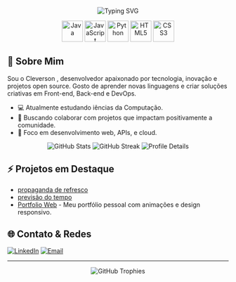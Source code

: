 <!-- Banner Animado -->
<p align="center">
  <img src="https://readme-typing-svg.herokuapp.com?font=Fira+Code&weight=700&size=36&pause=1000&color=F7B32B&center=true&vCenter=true&width=700&lines=Olá,+eu+sou+Cleverson!;Desenvolvedor+Full-Stack;" alt="Typing SVG" />
</p>

<!-- Ícones das Linguagens -->
<p align="center">
  <!-- Linguagens selecionadas -->
  <img src="https://cdn.jsdelivr.net/gh/devicons/devicon/icons/java/java-original.svg" width="48" height="48" alt="Java" />
  <img src="https://cdn.jsdelivr.net/gh/devicons/devicon/icons/javascript/javascript-original.svg" width="48" height="48" alt="JavaScript" />
  <img src="https://cdn.jsdelivr.net/gh/devicons/devicon/icons/python/python-original.svg" width="48" height="48" alt="Python" />
  <img src="https://cdn.jsdelivr.net/gh/devicons/devicon/icons/html5/html5-original.svg" width="48" height="48" alt="HTML5" />
  <img src="https://cdn.jsdelivr.net/gh/devicons/devicon/icons/css3/css3-original.svg" width="48" height="48" alt="CSS3" />
</p>

<!-- Sobre Mim -->
## 👋 Sobre Mim

Sou o Cleverson , desenvolvedor apaixonado por tecnologia, inovação e projetos open source. Gosto de aprender novas linguagens e criar soluções criativas em Front-end, Back-end e DevOps.

- 💻 Atualmente estudando iências da Computação.
- 🚀 Buscando colaborar com projetos que impactam positivamente a comunidade.
- 🎯 Foco em desenvolvimento web, APIs, e cloud.

<!-- Estatísticas animadas -->
<p align="center">
  <img src="https://github-readme-stats.vercel.app/api?username=CleveOP&count_private=true&show_icons=true&theme=radical&hide_title=true" alt="GitHub Stats" />
  <img src="https://github-readme-streak-stats.herokuapp.com/?user=CleveOP&theme=radical&hide_border=true" alt="GitHub Streak" />
  <img src="https://github-profile-summary-cards.vercel.app/api/cards/profile-details?username=CleveOP&theme=radical" alt="Profile Details" />
</p>

<!-- Projetos em destaque -->
## ⚡ Projetos em Destaque

- [propaganda de refresco](https://dancing-parfait-5245ac.netlify.app/)
- [previsão do tempo](https://effervescent-nasturtium-f4be76.netlify.app/)
- [Portfolio Web](https://spontaneous-mochi-58fafd.netlify.app/) - Meu portfólio pessoal com animações e design responsivo.

<!-- Contato e redes sociais -->
## 🌐 Contato & Redes

[![LinkedIn](https://img.shields.io/badge/-LinkedIn-0077B5?style=flat-square&logo=linkedin)](https://www.linkedin.com/in/cleverson-de-oliveira-pereira-a794512ba/)
[![Email](https://img.shields.io/badge/-Email-D14836?style=flat-square&logo=gmail&logoColor=white)](cleversonpereir4@gmeil.com)

---

<!-- Conquistas GitHub -->
<p align="center">
  <img src="https://github-profile-trophy.vercel.app/?username=CleveOP&theme=radical&margin-w=15&margin-h=15" alt="GitHub Trophies" />
</p>
